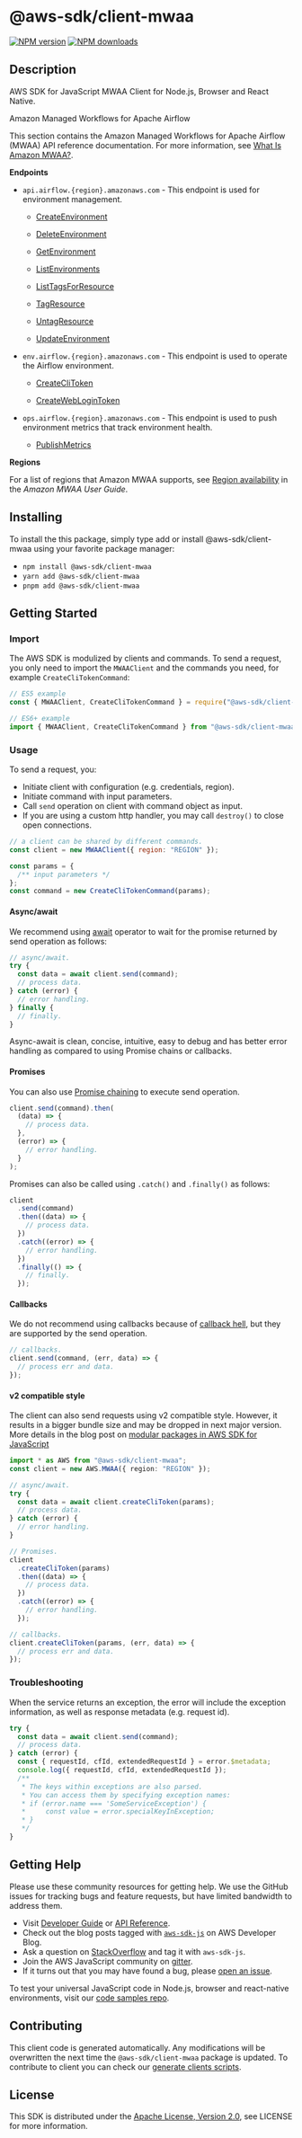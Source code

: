 <!-- generated file, do not edit directly -->

# @aws-sdk/client-mwaa

[![NPM version](https://img.shields.io/npm/v/@aws-sdk/client-mwaa/latest.svg)](https://www.npmjs.com/package/@aws-sdk/client-mwaa)
[![NPM downloads](https://img.shields.io/npm/dm/@aws-sdk/client-mwaa.svg)](https://www.npmjs.com/package/@aws-sdk/client-mwaa)

## Description

AWS SDK for JavaScript MWAA Client for Node.js, Browser and React Native.

<fullname>Amazon Managed Workflows for Apache Airflow</fullname>

<p>This section contains the Amazon Managed Workflows for Apache Airflow (MWAA) API reference documentation. For more information, see <a href="https://docs.aws.amazon.com/mwaa/latest/userguide/what-is-mwaa.html">What Is Amazon MWAA?</a>.</p>

<p>
<b>Endpoints</b>
</p>
<ul>
<li>
<p>
<code>api.airflow.{region}.amazonaws.com</code> - This endpoint is used for environment management.</p>
<ul>
<li>
<p>
<a href="https://docs.aws.amazon.com/mwaa/latest/API/API_CreateEnvironment.html">CreateEnvironment</a>
</p>
</li>
<li>
<p>
<a href="https://docs.aws.amazon.com/mwaa/latest/API/API_DeleteEnvironment.html">DeleteEnvironment</a>
</p>
</li>
<li>
<p>
<a href="https://docs.aws.amazon.com/mwaa/latest/API/API_GetEnvironment.html">GetEnvironment</a>
</p>
</li>
<li>
<p>
<a href="https://docs.aws.amazon.com/mwaa/latest/API/API_ListEnvironments.html">ListEnvironments</a>
</p>
</li>
<li>
<p>
<a href="https://docs.aws.amazon.com/mwaa/latest/API/API_ListTagsForResource.html">ListTagsForResource</a>
</p>
</li>
<li>
<p>
<a href="https://docs.aws.amazon.com/mwaa/latest/API/API_TagResource.html">TagResource</a>
</p>
</li>
<li>
<p>
<a href="https://docs.aws.amazon.com/mwaa/latest/API/API_UntagResource.html">UntagResource</a>
</p>
</li>
<li>
<p>
<a href="https://docs.aws.amazon.com/mwaa/latest/API/API_UpdateEnvironment.html">UpdateEnvironment</a>
</p>
</li>
</ul>
</li>
<li>
<p>
<code>env.airflow.{region}.amazonaws.com</code> - This endpoint is used to operate the Airflow environment.</p>
<ul>
<li>
<p>
<a href="https://docs.aws.amazon.com/mwaa/latest/API/API_CreateCliToken.html ">CreateCliToken</a>
</p>
</li>
<li>
<p>
<a href="https://docs.aws.amazon.com/mwaa/latest/API/API_CreateWebLoginToken.html">CreateWebLoginToken</a>
</p>
</li>
</ul>
</li>
<li>
<p>
<code>ops.airflow.{region}.amazonaws.com</code> - This endpoint is used to push environment metrics that track environment health.</p>
<ul>
<li>
<p>
<a href="https://docs.aws.amazon.com/mwaa/latest/API/API_PublishMetrics.html ">PublishMetrics</a>
</p>
</li>
</ul>
</li>
</ul>

<p>
<b>Regions</b>
</p>
<p>For a list of regions that Amazon MWAA supports, see <a href="https://docs.aws.amazon.com/mwaa/latest/userguide/what-is-mwaa.html#regions-mwaa">Region availability</a> in the <i>Amazon MWAA User Guide</i>.</p>

## Installing

To install the this package, simply type add or install @aws-sdk/client-mwaa
using your favorite package manager:

- `npm install @aws-sdk/client-mwaa`
- `yarn add @aws-sdk/client-mwaa`
- `pnpm add @aws-sdk/client-mwaa`

## Getting Started

### Import

The AWS SDK is modulized by clients and commands.
To send a request, you only need to import the `MWAAClient` and
the commands you need, for example `CreateCliTokenCommand`:

```js
// ES5 example
const { MWAAClient, CreateCliTokenCommand } = require("@aws-sdk/client-mwaa");
```

```ts
// ES6+ example
import { MWAAClient, CreateCliTokenCommand } from "@aws-sdk/client-mwaa";
```

### Usage

To send a request, you:

- Initiate client with configuration (e.g. credentials, region).
- Initiate command with input parameters.
- Call `send` operation on client with command object as input.
- If you are using a custom http handler, you may call `destroy()` to close open connections.

```js
// a client can be shared by different commands.
const client = new MWAAClient({ region: "REGION" });

const params = {
  /** input parameters */
};
const command = new CreateCliTokenCommand(params);
```

#### Async/await

We recommend using [await](https://developer.mozilla.org/en-US/docs/Web/JavaScript/Reference/Operators/await)
operator to wait for the promise returned by send operation as follows:

```js
// async/await.
try {
  const data = await client.send(command);
  // process data.
} catch (error) {
  // error handling.
} finally {
  // finally.
}
```

Async-await is clean, concise, intuitive, easy to debug and has better error handling
as compared to using Promise chains or callbacks.

#### Promises

You can also use [Promise chaining](https://developer.mozilla.org/en-US/docs/Web/JavaScript/Guide/Using_promises#chaining)
to execute send operation.

```js
client.send(command).then(
  (data) => {
    // process data.
  },
  (error) => {
    // error handling.
  }
);
```

Promises can also be called using `.catch()` and `.finally()` as follows:

```js
client
  .send(command)
  .then((data) => {
    // process data.
  })
  .catch((error) => {
    // error handling.
  })
  .finally(() => {
    // finally.
  });
```

#### Callbacks

We do not recommend using callbacks because of [callback hell](http://callbackhell.com/),
but they are supported by the send operation.

```js
// callbacks.
client.send(command, (err, data) => {
  // process err and data.
});
```

#### v2 compatible style

The client can also send requests using v2 compatible style.
However, it results in a bigger bundle size and may be dropped in next major version. More details in the blog post
on [modular packages in AWS SDK for JavaScript](https://aws.amazon.com/blogs/developer/modular-packages-in-aws-sdk-for-javascript/)

```ts
import * as AWS from "@aws-sdk/client-mwaa";
const client = new AWS.MWAA({ region: "REGION" });

// async/await.
try {
  const data = await client.createCliToken(params);
  // process data.
} catch (error) {
  // error handling.
}

// Promises.
client
  .createCliToken(params)
  .then((data) => {
    // process data.
  })
  .catch((error) => {
    // error handling.
  });

// callbacks.
client.createCliToken(params, (err, data) => {
  // process err and data.
});
```

### Troubleshooting

When the service returns an exception, the error will include the exception information,
as well as response metadata (e.g. request id).

```js
try {
  const data = await client.send(command);
  // process data.
} catch (error) {
  const { requestId, cfId, extendedRequestId } = error.$metadata;
  console.log({ requestId, cfId, extendedRequestId });
  /**
   * The keys within exceptions are also parsed.
   * You can access them by specifying exception names:
   * if (error.name === 'SomeServiceException') {
   *     const value = error.specialKeyInException;
   * }
   */
}
```

## Getting Help

Please use these community resources for getting help.
We use the GitHub issues for tracking bugs and feature requests, but have limited bandwidth to address them.

- Visit [Developer Guide](https://docs.aws.amazon.com/sdk-for-javascript/v3/developer-guide/welcome.html)
  or [API Reference](https://docs.aws.amazon.com/AWSJavaScriptSDK/v3/latest/index.html).
- Check out the blog posts tagged with [`aws-sdk-js`](https://aws.amazon.com/blogs/developer/tag/aws-sdk-js/)
  on AWS Developer Blog.
- Ask a question on [StackOverflow](https://stackoverflow.com/questions/tagged/aws-sdk-js) and tag it with `aws-sdk-js`.
- Join the AWS JavaScript community on [gitter](https://gitter.im/aws/aws-sdk-js-v3).
- If it turns out that you may have found a bug, please [open an issue](https://github.com/aws/aws-sdk-js-v3/issues/new/choose).

To test your universal JavaScript code in Node.js, browser and react-native environments,
visit our [code samples repo](https://github.com/aws-samples/aws-sdk-js-tests).

## Contributing

This client code is generated automatically. Any modifications will be overwritten the next time the `@aws-sdk/client-mwaa` package is updated.
To contribute to client you can check our [generate clients scripts](https://github.com/aws/aws-sdk-js-v3/tree/main/scripts/generate-clients).

## License

This SDK is distributed under the
[Apache License, Version 2.0](http://www.apache.org/licenses/LICENSE-2.0),
see LICENSE for more information.

